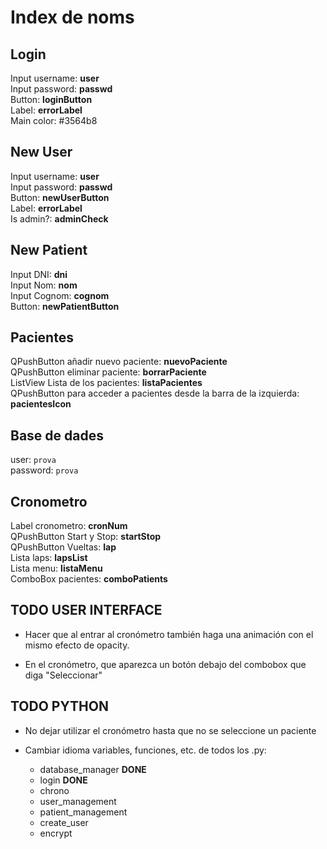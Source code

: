 # Index de noms

## Login

Input username: **user** \
Input password: **passwd** \
Button: **loginButton** \
Label: **errorLabel** \
Main color: #3564b8

## New User

Input username: **user** \
Input password: **passwd** \
Button: **newUserButton** \
Label: **errorLabel** \
Is admin?: **adminCheck**

## New Patient

Input DNI: **dni** \
Input Nom: **nom** \
Input Cognom: **cognom** \
Button: **newPatientButton**

## Pacientes

QPushButton añadir nuevo paciente: **nuevoPaciente** \
QPushButton eliminar paciente: **borrarPaciente** \
ListView Lista de los pacientes: **listaPacientes** \
QPushButton para acceder a pacientes desde la barra de la izquierda: **pacientesIcon**

## Base de dades

user: `prova` \
password: `prova`

## Cronometro

Label cronometro: **cronNum** \
QPushButton Start y Stop: **startStop** \
QPushButton Vueltas: **lap** \
Lista laps: **lapsList** \
Lista menu: **listaMenu** \
ComboBox pacientes: **comboPatients**

## TODO USER INTERFACE

- Hacer que al entrar al cronómetro también haga una animación con el mismo efecto de opacity.

- En el cronómetro, que aparezca un botón debajo del combobox que diga "Seleccionar"

## TODO PYTHON

- No dejar utilizar el cronómetro hasta que no se seleccione un paciente

- Cambiar idioma variables, funciones, etc. de todos los .py:
  - database_manager **DONE**
  - login **DONE**
  - chrono
  - user_management
  - patient_management
  - create_user
  - encrypt
  